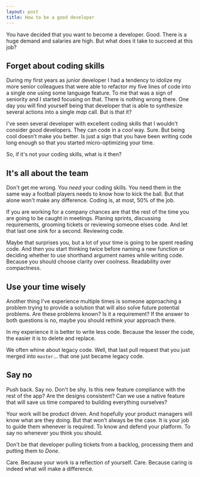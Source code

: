 ```yaml
---
layout: post
title: How to be a good developer
---
```


You have decided that you want to become a developer. Good. There is a huge demand and salaries are high. But what does it take to succeed at this job?

## Forget about coding skills
During my first years as junior developer I had a tendency to idolize my more senior colleagues that were able to refactor my five lines of code into a single one using some language feature. To me that was a sign of seniority and I started focusing on that. There is nothing wrong there. One day you will find yourself being that developer that is able to synthesize several actions into a single _map_ call. But is that it?

I've seen several developer with excellent coding skills that I wouldn't consider *good* developers. They can code in a _cool_ way. Sure. But being cool doesn't make you better. Is just a sign that you have been writing code long enough so that you started micro-optimizing your time.

So, if it's not your coding skills, what is it then?

## It's all about the team
Don't get me wrong. You *need* your coding skills. You need them in the same way a football players needs to know how to kick the ball. But that alone won't make any difference. Coding is, at most, 50% of the job.

If you are working for a company chances are that the rest of the time you are going to be caught in meetings. Planing sprints, discussing requirements, grooming tickets or reviewing someone elses code. And let that last one sink for a second. Reviewing code.

Maybe that surprises you, but a lot of your time is going to be spent reading code. And then you start thinking twice before naming a new function or deciding whether to use shorthand argument names while writing code. Because you should choose clarity over coolness. Readability over compactness.

## Use your time wisely
Another thing I've experience multiple times is someone approaching a problem trying to provide a solution that will also solve future potential problems. Are these problems known? Is it a requirement? If the answer to both questions is no, maybe you should rethink your approach there. 

In my experience it is better to write less code. Because the lesser the code, the easier it is to delete and replace.

We often whine about legacy code. Well, that last pull request that you just merged into `master`... that one just became legacy code.

## Say no
Push back. Say no. Don't be shy. 
Is this new feature compliance with the rest of the app? Are the designs consistent? Can we use a native feature that will save us time compared to building everything ourselves?

Your work will be product driven. And hopefully your product managers will know what are they doing. But that won't always be the case. It is your job to guide them whenever is required. To know and defend your platform. To say no whenever you think you should. 

Don't be that developer pulling tickets from a backlog, processing them and putting them to _Done_. 

Care. Because your work is a reflection of yourself. Care. Because caring is indeed what will make a difference.
